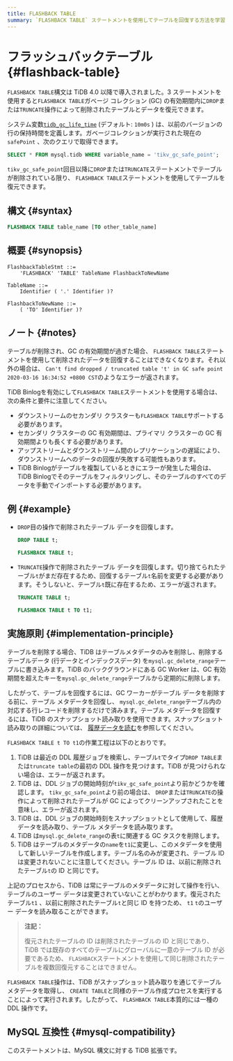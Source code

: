 ```yaml
---
title: FLASHBACK TABLE
summary: `FLASHBACK TABLE` ステートメントを使用してテーブルを回復する方法を学習します。
---
```


# フラッシュバックテーブル {#flashback-table}

`FLASHBACK TABLE`構文は TiDB 4.0 以降で導入されました。3 ステートメントを使用すると`FLASHBACK TABLE`ガベージ コレクション (GC) の有効期間内に`DROP`または`TRUNCATE`操作によって削除されたテーブルとデータを復元できます。

システム変数[`tidb_gc_life_time`](/system-variables.md#tidb_gc_life_time-new-in-v50) (デフォルト: `10m0s` ) は、以前のバージョンの行の保持時間を定義します。ガベージコレクションが実行された現在の`safePoint` 、次のクエリで取得できます。

```sql
SELECT * FROM mysql.tidb WHERE variable_name = 'tikv_gc_safe_point';
```

`tikv_gc_safe_point`回目以降に`DROP`または`TRUNCATE`ステートメントでテーブルが削除されている限り、 `FLASHBACK TABLE`ステートメントを使用してテーブルを復元できます。

## 構文 {#syntax}

```sql
FLASHBACK TABLE table_name [TO other_table_name]
```

## 概要 {#synopsis}

```ebnf+diagram
FlashbackTableStmt ::=
    'FLASHBACK' 'TABLE' TableName FlashbackToNewName

TableName ::=
    Identifier ( '.' Identifier )?

FlashbackToNewName ::=
    ( 'TO' Identifier )?
```

## ノート {#notes}

テーブルが削除され、GC の有効期間が過ぎた場合、 `FLASHBACK TABLE`ステートメントを使用して削除されたデータを回復することはできなくなります。それ以外の場合は、 `Can't find dropped / truncated table 't' in GC safe point 2020-03-16 16:34:52 +0800 CST`のようなエラーが返されます。

TiDB Binlogを有効にして`FLASHBACK TABLE`ステートメントを使用する場合は、次の条件と要件に注意してください。

-   ダウンストリームのセカンダリ クラスターも`FLASHBACK TABLE`サポートする必要があります。
-   セカンダリ クラスターの GC 有効期間は、プライマリ クラスターの GC 有効期間よりも長くする必要があります。
-   アップストリームとダウンストリーム間のレプリケーションの遅延により、ダウンストリームへのデータの回復が失敗する可能性もあります。
-   TiDB Binlogがテーブルを複製しているときにエラーが発生した場合は、TiDB Binlogでそのテーブルをフィルタリングし、そのテーブルのすべてのデータを手動でインポートする必要があります。

## 例 {#example}

-   `DROP`目の操作で削除されたテーブル データを回復します。

    ```sql
    DROP TABLE t;
    ```

    ```sql
    FLASHBACK TABLE t;
    ```

-   `TRUNCATE`操作で削除されたテーブル データを回復します。切り捨てられたテーブル`t`がまだ存在するため、回復するテーブル`t`名前を変更する必要があります。そうしないと、テーブル`t`既に存在するため、エラーが返されます。

    ```sql
    TRUNCATE TABLE t;
    ```

    ```sql
    FLASHBACK TABLE t TO t1;
    ```

## 実施原則 {#implementation-principle}

テーブルを削除する場合、TiDB はテーブルメタデータのみを削除し、削除するテーブルデータ (行データとインデックスデータ) を`mysql.gc_delete_range`テーブルに書き込みます。TiDB のバックグラウンドにある GC Worker は、GC 有効期間を超えたキーを`mysql.gc_delete_range`テーブルから定期的に削除します。

したがって、テーブルを回復するには、GC ワーカーがテーブル データを削除する前に、テーブル メタデータを回復し、 `mysql.gc_delete_range`テーブル内の対応する行レコードを削除するだけで済みます。テーブル メタデータを回復するには、TiDB のスナップショット読み取りを使用できます。スナップショット読み取りの詳細については、 [履歴データを読む](/read-historical-data.md)を参照してください。

`FLASHBACK TABLE t TO t1`の作業工程は以下のとおりです。

1.  TiDB は最近の DDL 履歴ジョブを検索し、テーブル`t`でタイプ`DROP TABLE`または`truncate table`の最初の DDL 操作を見つけます。TiDB が見つけられない場合は、エラーが返されます。
2.  TiDB は、DDL ジョブの開始時刻が`tikv_gc_safe_point`より前かどうかを確認します。 `tikv_gc_safe_point`より前の場合は、 `DROP`または`TRUNCATE`の操作によって削除されたテーブルが GC によってクリーンアップされたことを意味し、エラーが返されます。
3.  TiDB は、DDL ジョブの開始時刻をスナップショットとして使用して、履歴データを読み取り、テーブル メタデータを読み取ります。
4.  TiDB は`mysql.gc_delete_range`の表`t`に関連する GC タスクを削除します。
5.  TiDB はテーブルのメタデータの`name`を`t1`に変更し、このメタデータを使用して新しいテーブルを作成します。テーブル名のみが変更され、テーブル ID は変更されないことに注意してください。テーブル ID は、以前に削除されたテーブル`t`の ID と同じです。

上記のプロセスから、TiDB は常にテーブルのメタデータに対して操作を行い、テーブルのユーザー データは変更されていないことがわかります。復元されたテーブル`t1` 、以前に削除されたテーブル`t`と同じ ID を持つため、 `t1` `t`のユーザー データを読み取ることができます。

> **注記：**
>
> 復元されたテーブルの ID は削除されたテーブルの ID と同じであり、TiDB では既存のすべてのテーブルにグローバルに一意のテーブル ID が必要であるため、 `FLASHBACK`ステートメントを使用して同じ削除されたテーブルを複数回復元することはできません。

`FLASHBACK TABLE`操作は、TiDB がスナップショット読み取りを通じてテーブル メタデータを取得し、 `CREATE TABLE`と同様のテーブル作成プロセスを実行することによって実行されます。したがって、 `FLASHBACK TABLE`本質的には一種の DDL 操作です。

## MySQL 互換性 {#mysql-compatibility}

このステートメントは、MySQL 構文に対する TiDB 拡張です。
